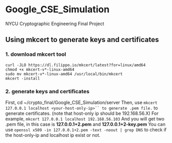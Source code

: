 # Google_CSE_Simulation
NYCU Cryptographic Engineering Final Project

## Using mkcert to generate keys and certificates
### 1. download mkcert tool
```sudo apt install libnss3-tools
curl -JLO https://dl.filippo.io/mkcert/latest?for=linux/amd64
chmod +x mkcert-v*-linux-amd64
sudo mv mkcert-v*-linux-amd64 /usr/local/bin/mkcert
mkcert -install 
```

### 2. generate keys and certificates
First, cd ~/crypto_final/Google_CSE_Simulation/server
Then, use ```mkcert 127.0.0.1 localhost <your-host-only-ip>`` to generate .pem file.``` to generate certificates. (note that host-only ip should be 192.168.56.X)
For example, ```mkcert 127.0.0.1 localhost 192.168.56.103```
And you will get two .pem file, in this case is **127.0.0.1+2.pem** and **127.0.0.1+2-key.pem**
You can use ``` openssl x509 -in 127.0.0.1+2.pem -text -noout | grep DNS ``` to check if the host-only-ip and localhost ip exist or not.